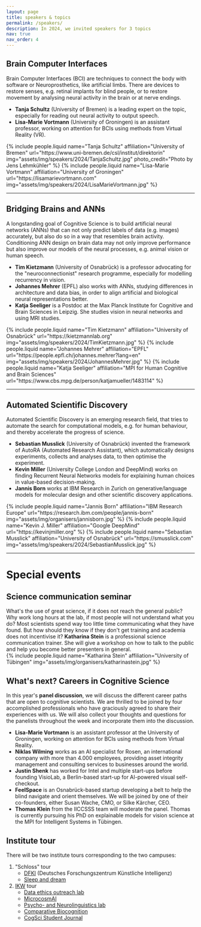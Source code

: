 ```yaml
---
layout: page
title: speakers & topics
permalink: /speakers/
description: In 2024, we invited speakers for 3 topics
nav: true
nav_order: 4
---
```



<div class="projects">
  <h2>Brain Computer Interfaces</h2>
  Brain Computer Interfaces (BCI) are techniques to connect the body with software or Neuroprosthetics, like artificial limbs. There are devices to restore senses, e.g. retinal implants for blind people, or to restore movement by analysing neural activity in the brain or at nerve endings.

 <ul>
   <li><b>Tanja Schultz</b> (University of Bremen) is a leading expert on the topic, especially for reading out neural activity to output speech.</li>
   <li><b>Lisa-Marie Vortmann</b> (University of Groningen) is an assistant professor, working on attention for BCIs using methods from Virtual Reality (VR).</li>
 </ul>

  <div class="container">
      <div class="row row-cols-1 row-cols-md-3">
      {% include people.liquid name="Tanja Schultz" affiliation="University of Bremen" url="https://www.uni-bremen.de/csl/institut/direktorin" img="assets/img/speakers/2024/TanjaSchultz.jpg" photo_credit="Photo by Jens Lehmkühler" %}
      {% include people.liquid name="Lisa-Marie Vortmann" affiliation="University of Groningen" url="https://lisamarievortmann.com" img="assets/img/speakers/2024/LisaMarieVortmann.jpg" %}
      </div>
  </div>

  <hr>

  <h2>Bridging Brains and ANNs</h2>
A longstanding goal of Cognitive Science is to build artificial neural networks (ANNs) that can not only predict labels of data (e.g. images) accurately, but also do so in a way that resembles brain activity. Conditioning ANN design on brain data may not only improve performance but also improve our models of the neural processes, e.g. animal vision or human speech.
 <ul>
   <li><b>Tim Kietzmann</b> (University of Osnabrück) is a professor advocating for the "neuroconnectionist" research programme, especially for modelling recurrency in vision.</li>
   <li><b>Johannes Mehrer</b> (EPFL) also works with ANNs, studying differences in architecture and data bias, in order to align artificial and biological neural representations better.</li>
   <li><b>Katja Seeliger</b> is a Postdoc at the Max Planck Institute for Cognitive and Brain Sciences in Leipzig. She studies vision in neural networks and using MRI studies.</li>
 </ul>

  <div class="container">
      <div class="row row-cols-1 row-cols-md-3">
      {% include people.liquid name="Tim Kietzmann" affiliation="University of Osnabrück" url="https://kietzmannlab.org" img="assets/img/speakers/2024/TimKietzmann.jpg" %}
      {% include people.liquid name="Johannes Mehrer" affiliation="EPFL" url="https://people.epfl.ch/johannes.mehrer?lang=en" img="assets/img/speakers/2024/JohannesMehrer.jpg" %}
      {% include people.liquid name="Katja Seeliger" affiliation="MPI for Human Cognitive and Brain Sciences" url="https://www.cbs.mpg.de/person/katjamueller/1483114" %}
      </div>
  </div>

  <hr>

  <h2>Automated Scientific Discovery</h2>
Automated Scientific Discovery is an emerging research field, that tries to automate the search for computational models, e.g. for human behaviour, and thereby accelerate the progress of science.
 <ul>
   <li><b>Sebastian Musslick</b> (University of Osnabrück) invented the framework of AutoRA (Automated Research Assistant), which automatically designs experiments, collects and analyses data, to then optimise the experiment.</li>
   <li><b>Kevin Miller</b> (University College London and DeepMind) works on finding Recurrent Neural Networks models for explaining human choices in value-based decision-making.</li>
   <li><b>Jannis Born</b> works at IBM Research in Zurich on generative/language models for molecular design and other scientific discovery applications.</li>
 </ul>
  <div class="container">
      <div class="row row-cols-1 row-cols-md-3">
      {% include people.liquid name="Jannis Born" affiliation="IBM Research Europe" url="https://research.ibm.com/people/jannis-born" img="assets/img/organisers/jannisborn.jpg" %}
      {% include people.liquid name="Kevin J. Miller" affiliation="Google DeepMind" url="https://kevinjmiller.org" %}
      {% include people.liquid name="Sebastian Musslick" affiliation="University of Osnabrück" url="https://smusslick.com" img="assets/img/speakers/2024/SebastianMusslick.jpg" %}
      </div>
  </div>

  <hr>


  <h1>Special events</h1>
  <h2>Science communication seminar</h2>  
  What's the use of great science, if it does not reach the general public? Why work long hours at the lab, if most people will not understand what you do? Most scientists spend way too little time communicating what they have found. But how should they know if they don't get training and academia does not incentivise it?
<b>Katharina Stein</b> is a professional science communication trainer. She will give a workshop on how to talk to the public and help you become better presenters in general.
  <div class="container">
      <div class="row row-cols-1 row-cols-md-3">
	{% include people.liquid name="Katharina Stein" affiliation="University of Tübingen" img="assets/img/organisers/katharinastein.jpg" %}
      </div>
  </div>

  <h2>What's next? Careers in Cognitive Science</h2>
In this year's <b>panel discussion</b>, we will discuss the different career paths that are open to cognitive scientists. We are thrilled to be joined by four accomplished professionals who have graciously agreed to share their experiences with us. We will also collect your thoughts and questions for the panelists throughout the week and incorporate them into the discussion.
  <ul>
	<li>
	<b>Lisa-Marie Vortmann</b> is an assistant professor at the University of Groningen, working on attention for BCIs using methods from Virtual Reality.
	</li>
	<li>
	<b>Niklas Wilming</b> works as an AI specialist for Rosen, an international company with more than 4.000 employees, providing asset integrity management and consulting services to businesses around the world.
	</li>
	<li>
	<b>Justin Shenk</b> has worked for Intel and multiple start-ups before founding VisioLab, a Berlin-based start-up for AI-powered visual self-checkout.
	</li>
	<li>
	<b>FeelSpace</b> is an Osnabrück-based startup developing a belt to help the blind navigate and orient themselves. We will be joined by one of their co-founders, either Susan Wache, CMO, or Silke Kärcher, CEO.
	</li>
	<li>
	<b>Thomas Klein</b> from the IICCSSS team will moderate the panel. Thomas is currently pursuing his PhD on explainable models for vision science at the MPI for Intelligent Systems in Tübingen.
	</li>
  </ul>
  
  <h2>Institute tour</h2>
  There will be two institute tours corresponding to the two campuses:
  <ol>
    <li>"Schloss" tour
	<ul>
	    <li><a href="https://www.dfki.de/en/web/research/research-departments/plan-based-robot-control" target="_blank">DFKI</a> (Deutsches Forschungszentrum Künstliche Intelligenz)</li>
 	    <li><a href="https://www.sleepdream.uni-osnabrueck.de/" target="_blank">Sleep and dream</a></li>
	</ul>
    </li>
    <li><a href="https://www.ikw.uni-osnabrueck.de/en/home.html" target="_blank">IKW</a> tour
	<ul>
	    <li><a href="https://www.ikw.uni-osnabrueck.de/en/research_groups/ethics_of_ai/data_ethics_outreach_lab.html" target="_blank">Data ethics outreach lab</a></li>
            <li><a href="https://www.ikw-cms.uni-osnabrueck.de/research_groups/ai_exhibition_at_museum_fuer_industriekultur/microcosmai.html" target="_blank">MicrocosmAI</a></li>
            <li><a href="https://www.ikw.uni-osnabrueck.de/en/research_groups/psycho_and_neurolinguistics/overview.html" target="_blank">Psycho- and Neurolinguistics lab</a></li>
            <li><a href="https://www.comparative-biocognition.de/" target="_blank">Comparative Biocognition</a></li>
            <li><a href="https://cogsci-journal.uni-osnabrueck.de/" target="_blank">CogSci Student Journal</a></li>
        </ul>
    </li>
  </ol>

</div>
